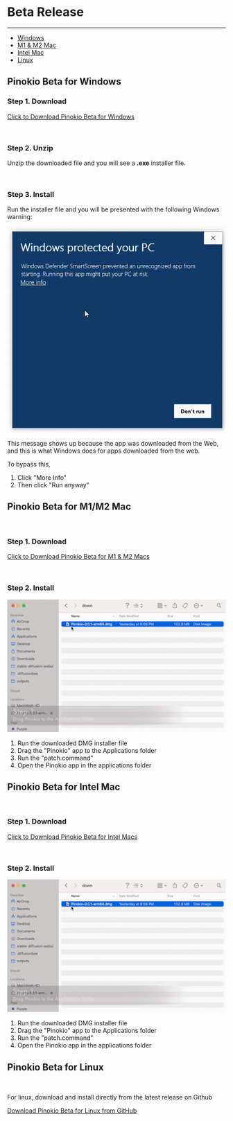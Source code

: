 # Beta Release


---

- [Windows](#pinokio-beta-for-windows)
- [M1 & M2 Mac](#pinokio-beta-for-m1-m2-mac)
- [Intel Mac](#pinokio-beta-for-intel-mac)
- [Linux](#pinokio-beta-for-linux)


## Pinokio Beta for Windows


### Step 1. Download

<a href="https://github.com/pinokiocomputer/pinokio/releases/download/0.1.49/Pinokio-0.1.49-win32.zip" class='btn'>Click to Download Pinokio Beta for Windows</a>

<br>

### Step 2. Unzip

Unzip the downloaded file and you will see a **.exe** installer file.

<br>

### Step 3. Install

Run the installer file and you will be presented with the following Windows warning:


![installwin.gif](installwin.gif)

This message shows up because the app was downloaded from the Web, and this is what Windows does for apps downloaded from the web.

To bypass this,

1. Click "More Info"
2. Then click "Run anyway"



## Pinokio Beta for M1/M2 Mac

<br>

### Step 1. Download

<a href="https://github.com/pinokiocomputer/pinokio/releases/download/0.1.49/Pinokio-0.1.49-arm64.dmg" class='btn'>Click to Download Pinokio Beta for M1 & M2 Macs</a>

<br>

### Step 2. Install

![macinstall.gif](macinstall.gif)

1. Run the downloaded DMG installer file
2. Drag the "Pinokio" app to the Applications folder
3. Run the "patch.command"
4. Open the Pinokio app in the applications folder



## Pinokio Beta for Intel Mac

<br>

### Step 1. Download

<a href="https://github.com/pinokiocomputer/pinokio/releases/download/0.1.49/Pinokio-0.1.49.dmg" class='btn'>Click to Download Pinokio Beta for Intel Macs</a>

<br>

### Step 2. Install

![macinstall.gif](macinstall.gif)

1. Run the downloaded DMG installer file
2. Drag the "Pinokio" app to the Applications folder
3. Run the "patch.command"
4. Open the Pinokio app in the applications folder


## Pinokio Beta for Linux

<br>

For linux, download and install directly from the latest release on Github

<a href="https://github.com/pinokiocomputer/pinokio/releases" class='btn'>Download Pinokio Beta for Linux from GitHub</a>
